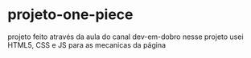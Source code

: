 # projeto-one-piece
projeto feito através da aula do canal dev-em-dobro
nesse projeto usei HTML5, CSS e JS para as mecanicas da página 
